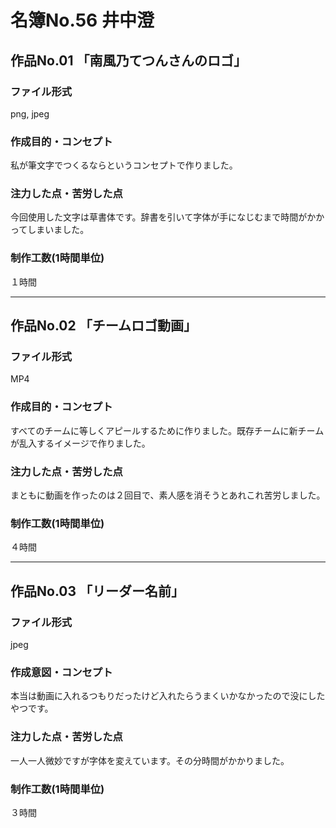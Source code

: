 # 名簿No.56 井中澄
## 作品No.01 「南風乃てつんさんのロゴ」

### ファイル形式

png, jpeg

### 作成目的・コンセプト

私が筆文字でつくるならというコンセプトで作りました。

### 注力した点・苦労した点

今回使用した文字は草書体です。辞書を引いて字体が手になじむまで時間がかかってしまいました。

### 制作工数(1時間単位)
１時間

---

## 作品No.02 「チームロゴ動画」

### ファイル形式

MP4

### 作成目的・コンセプト

すべてのチームに等しくアピールするために作りました。既存チームに新チームが乱入するイメージで作りました。

### 注力した点・苦労した点

まともに動画を作ったのは２回目で、素人感を消そうとあれこれ苦労しました。

### 制作工数(1時間単位)
４時間

---

## 作品No.03 「リーダー名前」

### ファイル形式

jpeg

### 作成意図・コンセプト

本当は動画に入れるつもりだったけど入れたらうまくいかなかったので没にしたやつです。

### 注力した点・苦労した点

一人一人微妙ですが字体を変えています。その分時間がかかりました。

### 制作工数(1時間単位)
３時間